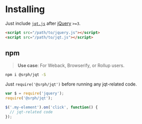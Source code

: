 # Installing
Just include [`jqt.js`](https://raw.githubusercontent.com/srph/jqt/master/lib/jqt.js) after [jQuery](jquery) `>=3`.

```html
<script src="/path/to/jquery.js"></script>
<script src="/path/to/jqt.js"></script>
```

## npm
> **Use case**: For Weback, Browserify, or Rollup users.

```bash
npm i @srph/jqt -S
```

Just `require('@srph/jqt')` before running any jqt-related code.

```js
var $ = require('jquery');
require('@srph/jqt');

$('.my-element').on('click', function() {
  // jqt-related code
});
```